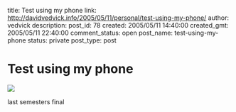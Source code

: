 title: Test using my phone
link: http://davidvedvick.info/2005/05/11/personal/test-using-my-phone/
author: vedvick
description: 
post_id: 78
created: 2005/05/11 14:40:00
created_gmt: 2005/05/11 22:40:00
comment_status: open
post_name: test-using-my-phone
status: private
post_type: post

# Test using my phone

![](http://photos1.blogger.com/blogger/6334/828/0/photo_0088-730192.jpg)

last semesters final